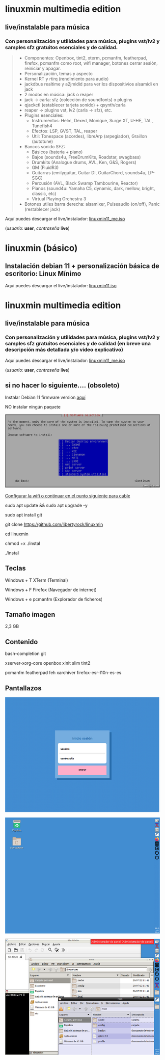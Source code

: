 # linuxmin multimedia edition
## live/instalable para música
### Con personalización y utilidades para música, plugins vst/lv2 y samples sfz gratuitos esenciales y de calidad.
> - Componentes: Openbox, tint2, xterm, pcmanfm, featherpad, firefox, pcmanfm como root, wifi manager, botones cerrar sesión, reiniciar y apagar.
> - Personalización, temas y aspecto
> - Kernel RT y rtirq (rendimiento para audio)
> - jackdbus realtime y a2jmidid para ver los dispositivios alsamidi en jack
> - 2 modos en música: jack o reaper
> - jack -> carla: sfz (colección de soundfonts) o plugins
> - qjackctl (establecer tarjeta sonido) + qsynth/carla
> - reaper -> plugins vst, lv2 (carla -> sfz), etc.
> - Plugins esenciales: 
>   - Instrumentos: Helm, Dexed, Monique, Surge XT, U-HE, TAL, Tunefish4
>   - Efectos: LSP, GVST, TAL, reaper
>   - Util: Tonespace (acordes), libreArp (arpegiador), Graillon (autotune)
> - Bancos sonido SFZ:
>   - Básicos (bateria + piano)
>   - Bajos  (sounds4u, FreeDrumKits, Roadstar, swagbass)
>   - Drumkits (Analogue drums, AVL, Ken, G&S, Rogers)
>   - GM (FluidR3)
>   - Guitarras (emilyguitar, Guitar DI, GuitarChord, sounds4u, LP-SGC)
>   - Percusión (AVL, Black Swamp Tambourine, Reactor)
>   - Pianos (sound4u: Yamaha C5, dynamic, dark, mellow, bright, classic, etc)
>   - Virtual Playing Orchestra 3
> - Botones utiles barra derecha: alsamixer, Pulseaudio (on/off), Panic (restablecer jack)


Aquí puedes descargar el live/instalador: [linuxmin11_me.iso](https://upvedues-my.sharepoint.com/:u:/g/personal/jmpolo_upv_edu_es/EZomlrYHznVMvvKTy_Z9osYBLEXiul1kS0p-VoJcvfC2tA?e=fdIuY3)

(*usuario*: **user**, *contraseña* **live**) 

#
#
#
#
#

# linuxmin (básico)
## Instalación debian 11 + personalización básica de escritorio: Linux Mínimo
Aquí puedes descargar el live/instalador: [linuxmin11.iso](https://upvedues-my.sharepoint.com/:u:/g/personal/jmpolo_upv_edu_es/ERsrS4EyBOJPnoxN9eGnnPYBA4j9h7gMB8WVwNz5GiFdBA?e=NXMcMz)

# linuxmin multimedia edition
## live/instalable para música
### Con personalización y utilidades para música, plugins vst/lv2 y samples sfz gratuitos esenciales y de calidad (en breve una descripción más detallada y/o video explicativo)
Aquí puedes descargar el live/instalador: [linuxmin11_me.iso](https://upvedues-my.sharepoint.com/:u:/g/personal/jmpolo_upv_edu_es/EZomlrYHznVMvvKTy_Z9osYBLEXiul1kS0p-VoJcvfC2tA?e=fdIuY3)

(*usuario*: **user**, *contraseña* **live**) 


## si no hacer lo siguiente.... (obsoleto)

Instalar Debian 11 firmware version [aquí](https://cdimage.debian.org/cdimage/unofficial/non-free/cd-including-firmware/current/amd64/iso-cd/)

NO instalar ningún paquete

![](linuxmin_install.png)

[Configurar la wifi o continuar en el punto siguiente para cable](http://phmmusic.blogspot.com/2022/05/debian-11-basico.html)

sudo apt update && sudo apt upgrade -y

sudo apt install git

git clone https://github.com/libertyrock/linuxmin

cd linuxmin

chmod +x ./instal

./instal

## Teclas

Windows + T XTerm (Terminal)

Windows + F Firefox (Navegador de internet)

Windows + e pcmanfm (Explorador de ficheros)

## Tamaño imagen

2,3 GB

## Contenido

bash-completion git

xserver-xorg-core openbox xinit slim tint2

pcmanfm featherpad feh xarchiver firefox-esr-l10n-es-es

## Pantallazos

![](linuxmin_login.png)

![](linuxmin_barra.png)

![](linuxmin_apps.png)

